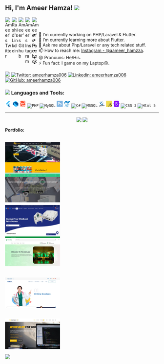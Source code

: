 ## Hi, I'm Ameer Hamza! <img src="https://github.com/darshanr27/darshanr27/blob/master/Assets/Hi.gif" width="22px">

<a href="https://twitter.com/ameerhamza006">
  <img align="left" alt="Ameeer's Twitter" width="22px" src="https://cdn.jsdelivr.net/npm/simple-icons@v3/icons/twitter.svg" />
</a>
<a href="https://linkedin.com/in/ameerhamza006">
  <img align="left" alt="Rashid's Linkdein" width="22px" src="https://cdn.jsdelivr.net/npm/simple-icons@v3/icons/linkedin.svg" />
</a>
<a href="https://github.com/ameerhamza006">
  <img align="left" alt="Ameeer's Github" width="22px" src="https://cdn.jsdelivr.net/npm/simple-icons@v3/icons/github.svg" />
</a>

<a href="https://instagram.com/aameer_hamzza/">
  <img align="left" alt="Ameeer's Instagram" width="22px" src="https://cdn.jsdelivr.net/npm/simple-icons@v3/icons/instagram.svg" />
</a>
<a href="https://www.facebook.com/ameerhamza006/">
  <img align="left" alt="Ameeer's Facebook" width="22px" src="https://cdn.jsdelivr.net/npm/simple-icons@v3/icons/facebook.svg" />
</a>

<br/>
<br/>

- 🔭 I’m currently working on PHP/Laravel & Flutter.
- 🌱 I’m currently learning more about Flutter.
- 💬 Ask me about Php/Laravel or any tech related stuff.
- 📫 How to reach me: [Instagram - @aameer_hamzza](https://instagram.com/aameer_hamzza/).
- 😄 Pronouns: He/His.
- ⚡ Fun fact: I game on my Laptop🙃.

![](https://komarev.com/ghpvc/?username=ameerhamza&color=blueviolet&label=Profile+Views)
[![Twitter: ameerhamza006](https://img.shields.io/twitter/follow/ameerhamza006?style=social)](https://twitter.com/ameerhamza006)
[![Linkedin: ameerhamza006](https://img.shields.io/badge/-ameerhamza006-blue?style=flat-square&logo=Linkedin&logoColor=white&link=https://www.linkedin.com/in/ameerhamza006/)](https://www.linkedin.com/in/ameerhamza006/)
[![GitHub: ameerhamza006](https://img.shields.io/github/followers/ameerhamza006?label=follow&style=social)](https://github.com/ameerhamza006)


<h3 align="left"><img src="https://media.giphy.com/media/WUlplcMpOCEmTGBtBW/giphy.gif" width="45"> Languages and Tools:</h3>

<code><img height="20" title="Flutter" src="https://raw.githubusercontent.com/github/explore/80688e429a7d4ef2fca1e82350fe8e3517d3494d/topics/flutter/flutter.png"></code>
<code><img height="20" title="Dart" src="https://raw.githubusercontent.com/github/explore/80688e429a7d4ef2fca1e82350fe8e3517d3494d/topics/dart/dart.png"></code>
<code><img height="20" title="Laravel 8" src="https://raw.githubusercontent.com/devicons/devicon/00f02ef57fb7601fd1ddcc2fe6fe670fef3ae3e4/icons/laravel/laravel-plain-wordmark.svg"></code>
<code><img height="20" title="PHP" src="https://raw.githubusercontent.com/abranhe/programming-languages-logos/master/src/php/php.png"></code> 
<code><img height="20" title="MySQL" src="https://pngimg.com/uploads/mysql/mysql_PNG6.png"></code>
<code><img height="20" title="Photoshop" src="https://raw.githubusercontent.com/devicons/devicon/00f02ef57fb7601fd1ddcc2fe6fe670fef3ae3e4/icons/photoshop/photoshop-plain.svg"></code>
<code><img height="20" title="Asp.Net/MVC" src="https://raw.githubusercontent.com/devicons/devicon/00f02ef57fb7601fd1ddcc2fe6fe670fef3ae3e4/icons/dot-net/dot-net-plain-wordmark.svg"></code>
<code><img height="20" title="C#" src="https://raw.githubusercontent.com/abranhe/programming-languages-logos/master/src/csharp/csharp.png"></code>
<code><img height="20" title="MSSQL" src="https://w7.pngwing.com/pngs/286/519/png-transparent-microsoft-azure-sql-database-microsoft-sql-server-azure-sql-data-warehouse-logo-text-logo-microsoft-azure.png"></code>
<code><img height="20" title="Jquery" src="https://raw.githubusercontent.com/devicons/devicon/00f02ef57fb7601fd1ddcc2fe6fe670fef3ae3e4/icons/jquery/jquery-original-wordmark.svg"></code>
<code><img height="20" title="Javascript" src="https://raw.githubusercontent.com/github/explore/80688e429a7d4ef2fca1e82350fe8e3517d3494d/topics/javascript/javascript.png"></code> 
<code><img height="20" title="Bootstrap 4" src="https://raw.githubusercontent.com/devicons/devicon/00f02ef57fb7601fd1ddcc2fe6fe670fef3ae3e4/icons/bootstrap/bootstrap-original.svg"></code>
<code><img height="20" title="CSS 3" src="https://raw.githubusercontent.com/abranhe/programming-languages-logos/master/src/css/css.png"></code>
<code><img height="20" title="Html 5" src="https://raw.githubusercontent.com/abranhe/programming-languages-logos/master/src/html/html.png"></code>

<hr>


<p align="center">	
  <img width="50%" src="https://github-readme-stats.vercel.app/api?username=ameerhamza006&show_icons=true&theme=radical" />
  <img width="42%" src="https://github-readme-stats.vercel.app/api/top-langs?username=ameerhamza006&show_icons=true&theme=radical&locale=en&layout=compact" />
</p>




**Portfolio:**  


<code><a href="https://digitixers.baxkit.com/"> <img height="100" width="180"  title="Digitizing Website + ERP System" src="https://raw.githubusercontent.com/ameerhamza006/ameerhamza006/main/porfolio/digi.png"></a></code>   <code><a href="https://subset.silver-ox.com/"> <img height="100" width="180"  title="Co-Working Website + Mobile Api" src="https://raw.githubusercontent.com/ameerhamza006/ameerhamza006/main/porfolio/subset.JPG"></a></code>   <code><a href="https://check.silver-ox.com/"> <img height="100" width="180" title="Ecommerce Website" src="https://raw.githubusercontent.com/ameerhamza006/ameerhamza006/main/porfolio/retro.JPG"></a></code>   <code><a href="http://venuec.citizenexpress.pk/"> <img  height="100" width="180"  title="Venuuec Website + Mobile Api" src="https://raw.githubusercontent.com/ameerhamza006/ameerhamza006/main/porfolio/venuce.JPG"></a></code>  

<code><a href="http://docter.beautipe.com/"> <img height="100" width="180"  title="Doctor Website " src="https://raw.githubusercontent.com/ameerhamza006/ameerhamza006/main/porfolio/doctor.JPG"></a></code>

<code><a href="https://www.strategicvision.com.pk/"> <img height="100" width="180"  title="Development Website " src="https://raw.githubusercontent.com/ameerhamza006/ameerhamza006/main/porfolio/strategic.JPG"></a></code>





<a href="https://github.com/404"><img src="https://user-images.githubusercontent.com/73097560/115834477-dbab4500-a447-11eb-908a-139a6edaec5c.gif"></a>

